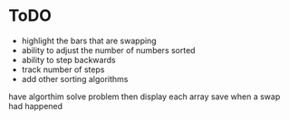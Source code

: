 # ToDO
* highlight the bars that are swapping
* ability to adjust the number of numbers sorted
* ability to step backwards
* track number of steps
* add other sorting algorithms

have algorthim solve problem then display each array
save when a swap had happened
